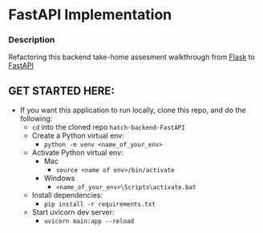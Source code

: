 # FastAPI Implementation

### Description
Refactoring this backend take-home assesment walkthrough from [Flask](https://github.com/nwelter1/backend-hatch) to [FastAPI](https://fastapi.tiangolo.com/)

## GET STARTED HERE:
- If you want this application to run locally, clone this repo, and do the following:
  - `cd` into the cloned repo `hatch-backend-FastAPI`
  - Create a Python virtual env:
    - `python -m venv <name_of_your_env>`
  - Activate Python virtual env:
    - Mac
        - `source <name of env>/bin/activate`
    - Windows
        - `<name_of_your_env>\Scripts\activate.bat`
  - Install dependencies:
    - `pip install -r requirements.txt`
  - Start uvicorn dev server:
    - `uvicorn main:app --reload`

